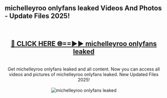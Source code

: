<h2>michelleyroo onlyfans leaked Videos And Photos - Update Files 2025!</h2>
<br>
<div align="center">
<h2><a href="https://linkcuts.com/hfmhzwbr" rel="nofollow">🔴 CLICK HERE 🌐==►► michelleyroo onlyfans leaked</a></h2>
<br>
Get michelleyroo onlyfans leaked and all content. Now you can access all videos and pictures of michelleyroo onlyfans leaked. New Updated Files 2025!
<br>
<br>
<a href="https://linkcuts.com/hfmhzwbr" rel="nofollow" data-target="animated-image.originalLink"><img src="https://i.ibb.co.com/WyWwxjT/player-gif2.gif" alt="michelleyroo onlyfans leaked" style="max-width: 100%; display: inline-block;" data-target="animated-image.originalImage"></a>
</div>
<br>